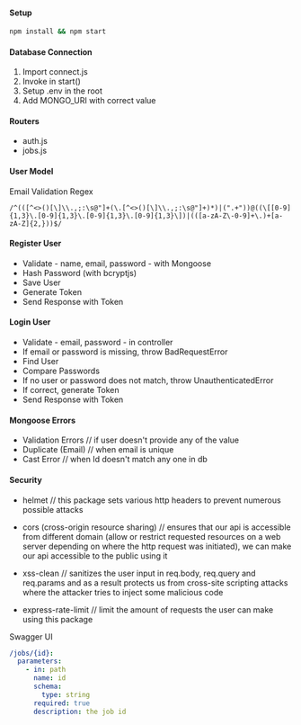 #### Setup

```bash
npm install && npm start
```

#### Database Connection

1. Import connect.js
2. Invoke in start()
3. Setup .env in the root
4. Add MONGO_URI with correct value

#### Routers

- auth.js
- jobs.js

#### User Model

Email Validation Regex

```regex
/^(([^<>()[\]\\.,;:\s@"]+(\.[^<>()[\]\\.,;:\s@"]+)*)|(".+"))@((\[[0-9]{1,3}\.[0-9]{1,3}\.[0-9]{1,3}\.[0-9]{1,3}\])|(([a-zA-Z\-0-9]+\.)+[a-zA-Z]{2,}))$/
```

#### Register User

- Validate - name, email, password - with Mongoose
- Hash Password (with bcryptjs)
- Save User
- Generate Token
- Send Response with Token

#### Login User

- Validate - email, password - in controller
- If email or password is missing, throw BadRequestError
- Find User
- Compare Passwords
- If no user or password does not match, throw UnauthenticatedError
- If correct, generate Token
- Send Response with Token

#### Mongoose Errors

- Validation Errors // if user doesn't provide any of the value
- Duplicate (Email) // when email is unique
- Cast Error        // when Id doesn't match any one in db

#### Security

- helmet // this package sets various http headers to              prevent numerous possible attacks 

- cors (cross-origin resource sharing) // ensures that our api is accessible from different domain (allow or restrict requested resources on a web server depending on where the http request was initiated), we can make our api accessible to the public using it

- xss-clean // sanitizes the user input in req.body, req.query and req.params and as a result protects us from cross-site scripting attacks where the attacker tries to inject some malicious code

- express-rate-limit // limit the amount of requests the user can make using this package

Swagger UI

```yaml
/jobs/{id}:
  parameters:
    - in: path
      name: id
      schema:
        type: string
      required: true
      description: the job id
```
